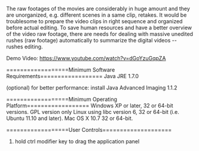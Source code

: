 The raw footages of the movies are considerably in huge amount and they are unorganized, e.g. different scenes in a same clip, retakes. It would be troublesome to prepare the video clips in right sequence and organized before actual editing. To save human resources and have a better overview of the video raw footage, there are needs for dealing with massive unedited rushes (raw footage) automatically to summarize the digital videos -- rushes editing.

Demo Video: https://www.youtube.com/watch?v=dGoYzuGqpZA


==================Minimum Software Requirements==================
Java JRE 1.7.0

(optional) for better performance: install Java Advanced Imaging 1.1.2


==================Minimum Operating Platform==================
Windows XP or later, 32 or 64-bit versions. GPL version only
Linux using libc version 6, 32 or 64-bit (i.e. Ubuntu 11.10 and later).
Mac OS X 10.7 32 or 64-bit.



==================User Controls====================
1. hold ctrl modifier key to drag the application panel